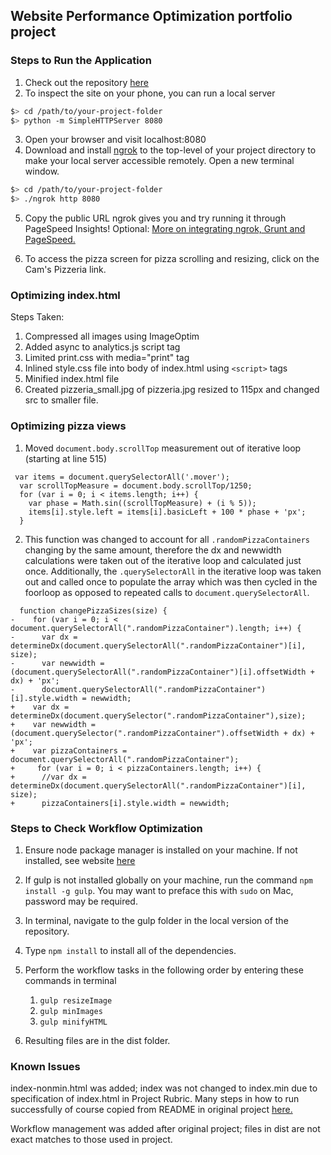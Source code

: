 ## Website Performance Optimization portfolio project

### Steps to Run the Application

1.  Check out the repository [here](https://github.com/acct252000/frontend-nanodegree-mobile-portfolio)
2.  To inspect the site on your phone, you can run a local server

  ```bash
  $> cd /path/to/your-project-folder
  $> python -m SimpleHTTPServer 8080
  ```

3. Open your browser and visit localhost:8080
4. Download and install [ngrok](https://ngrok.com/) to the top-level of your project directory to make your local server accessible remotely.  Open a new terminal window.

  ``` bash
  $> cd /path/to/your-project-folder
  $> ./ngrok http 8080
  ```

5. Copy the public URL ngrok gives you and try running it through PageSpeed Insights! Optional: [More on integrating ngrok, Grunt and PageSpeed.](http://www.jamescryer.com/2014/06/12/grunt-pagespeed-and-ngrok-locally-testing/)

6.  To access the pizza screen for pizza scrolling and resizing, click on the Cam's Pizzeria link.



### Optimizing index.html

Steps Taken:
1.  Compressed all images using ImageOptim
2.  Added async to analytics.js script tag
3.  Limited print.css with media="print" tag
4.  Inlined style.css file into body of index.html using `<script>` tags
5.  Minified index.html file
6.  Created pizzeria_small.jpg of pizzeria.jpg resized to 115px and changed src to smaller file.

### Optimizing pizza views

1.  Moved `document.body.scrollTop` measurement out of iterative loop (starting at line 515)

```
 var items = document.querySelectorAll('.mover');
  var scrollTopMeasure = document.body.scrollTop/1250;
  for (var i = 0; i < items.length; i++) {
    var phase = Math.sin((scrollTopMeasure) + (i % 5));
    items[i].style.left = items[i].basicLeft + 100 * phase + 'px';
  }
  ```


  2. This function was changed to account for all `.randomPizzaContainers` changing by the same amount,
  therefore the dx and newwidth calculations were taken out of the iterative loop and calculated just once.
  Additionally, the `.querySelectorAll` in the iterative loop was taken out and called once to populate the array
  which was then cycled in the foorloop as opposed to repeated calls to `document.querySelectorAll`.

```
  function changePizzaSizes(size) {
-    for (var i = 0; i < document.querySelectorAll(".randomPizzaContainer").length; i++) {
-      var dx = determineDx(document.querySelectorAll(".randomPizzaContainer")[i], size);
-      var newwidth = (document.querySelectorAll(".randomPizzaContainer")[i].offsetWidth + dx) + 'px';
-      document.querySelectorAll(".randomPizzaContainer")[i].style.width = newwidth;
+    var dx = determineDx(document.querySelector(".randomPizzaContainer"),size);
+    var newwidth = (document.querySelector(".randomPizzaContainer").offsetWidth + dx) + 'px';
+    var pizzaContainers = document.querySelectorAll(".randomPizzaContainer");
+     for (var i = 0; i < pizzaContainers.length; i++) {
+      //var dx = determineDx(document.querySelectorAll(".randomPizzaContainer")[i], size);
+      pizzaContainers[i].style.width = newwidth;
```

### Steps to Check Workflow Optimization

1.  Ensure node package manager is installed on your machine.  If not installed, see website [here](https://nodejs.org)

2.  If gulp is not installed globally on your machine, run the command  `npm install -g gulp`.  You may want to preface this with `sudo` on Mac, password may be required.

3.  In terminal, navigate to the gulp folder in the local version of the repository.

4.  Type `npm install` to install all of the dependencies.

5.  Perform the workflow tasks in the following order by entering these commands in terminal

    1.  `gulp resizeImage`
    2.  `gulp minImages`
    3.  `gulp minifyHTML`

6. Resulting files are in the dist folder.


### Known Issues
index-nonmin.html was added; index was not changed to index.min due to specification of index.html in Project Rubric.   Many steps in how to run successfully of course copied from README in original project [here.](https://github.com/udacity/frontend-nanodegree-mobile-portfolio)

Workflow management was added after original project; files in dist are not exact matches to those used in project.